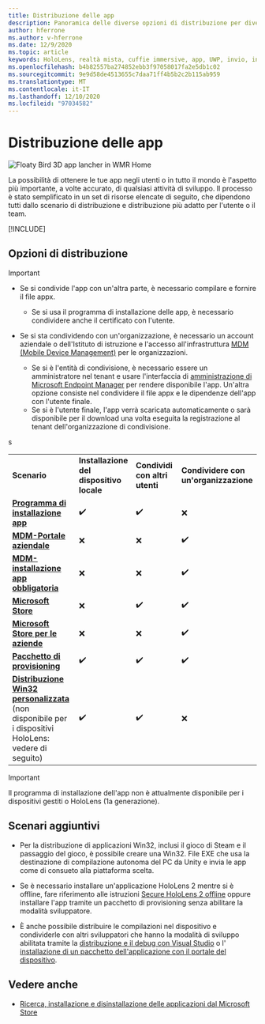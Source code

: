 ```yaml
---
title: Distribuzione delle app
description: Panoramica delle diverse opzioni di distribuzione per diverse piattaforme e archivi di pubblicazione supportati.
author: hferrone
ms.author: v-hferrone
ms.date: 12/9/2020
ms.topic: article
keywords: HoloLens, realtà mista, cuffie immersive, app, UWP, invio, invio, filtri, metadati, requisiti di sistema, parole chiave, predato, certificazione, pacchetto, appx, merchandising
ms.openlocfilehash: b4b82557ba274852ebb3f97058017fa2e5db1c02
ms.sourcegitcommit: 9e9d58de4513655c7daa71ff4b5b2c2b115ab959
ms.translationtype: MT
ms.contentlocale: it-IT
ms.lasthandoff: 12/10/2020
ms.locfileid: "97034582"
---
```

# <a name="distributing-your-apps"></a>Distribuzione delle app

![Floaty Bird 3D app lancher in WMR Home](images/distribute-hero-image.png)

La possibilità di ottenere le tue app negli utenti o in tutto il mondo è l'aspetto più importante, a volte accurato, di qualsiasi attività di sviluppo. Il processo è stato semplificato in un set di risorse elencate di seguito, che dipendono tutti dallo scenario di distribuzione e distribuzione più adatto per l'utente o il team.

[!INCLUDE[](includes/before-submission.md)]

## <a name="distribution-options"></a>Opzioni di distribuzione

> [!IMPORTANT]
> * Se si condivide l'app con un'altra parte, è necessario compilare e fornire il file appx. 
>     * Se si usa il programma di installazione delle app, è necessario condividere anche il certificato con l'utente.
> 
> * Se si sta condividendo con un'organizzazione, è necessario un account aziendale o dell'Istituto di istruzione e l'accesso all'infrastruttura [MDM (Mobile Device Management)](https://docs.microsoft.com/hololens/hololens-enroll-mdm) per le organizzazioni.  
>    * Se si è l'entità di condivisione, è necessario essere un amministratore nel tenant e usare l'interfaccia di [amministrazione di Microsoft Endpoint Manager](https://docs.microsoft.com/mem/intune/apps/apps-deploy) per rendere disponibile l'app. Un'altra opzione consiste nel condividere il file appx e le dipendenze dell'app con l'utente finale.
>    * Se si è l'utente finale, l'app verrà scaricata automaticamente o sarà disponibile per il download una volta eseguita la registrazione al tenant dell'organizzazione di condivisione. 

<table>
<colgroup>
    <col width="33%" />
    <col width="22%" />
    <col width="22%" />
    <col width="22%" />
</colgroup>
<tr>
    <td><strong>Scenario</strong></td>
    <td><strong>Installazione del dispositivo locale</strong></td>
    <td><strong>Condividi con altri utenti</strong></td>
    <td><strong>Condividere con un'organizzazione</strong></td>
</tr>
<tr>
    <td><a href="https://docs.microsoft.com/hololens/app-deploy-app-installer"><strong>Programma di installazione app</strong></td>
    <td>✔️</td>
    <td>✔️</td>
    <td>❌</td>
</tr>
<tr>
    <td><a href="https://docs.microsoft.com/hololens/app-deploy-app-installer"><strong>MDM-Portale aziendale</strong></a></td>
    <td>❌</td>
    <td>❌</td>
    <td>✔️</td>
</tr>
<tr>
    <td><a href="https://docs.microsoft.com/hololens/app-deploy-intune"><strong>MDM-installazione app obbligatoria</strong></a></td>
    <td>❌</td>
    <td>❌</td>
    <td>✔️</td>
</tr>
<tr>
    <td><a href="submitting-an-app-to-the-microsoft-store.md"><strong>Microsoft Store</strong></a></td>
    <td>❌</td>
    <td>✔️</td>
    <td>✔️</td>s
</tr>
<tr>
    <td><a href="https://docs.microsoft.com/hololens/app-deploy-store-business"><strong>Microsoft Store per le aziende</strong></a></td>
    <td>❌</td>
    <td>❌</td>
    <td>✔️</td>
</tr>
<tr>
    <td><a href="https://docs.microsoft.com/hololens/app-deploy-provisioning-package"><strong>Pacchetto di provisioning</strong></a></td>
    <td>✔️</td>
    <td>✔️</td>
    <td>✔️</td>
</tr>
<tr>
    <td><a href="#additional-scenarios"><strong>Distribuzione Win32 personalizzata</strong></a> (non disponibile per i dispositivi HoloLens: vedere di seguito)</td>
    <td>✔️</td>
    <td>✔️</td>
    <td>❌</td>
</tr>
</table>

> [!IMPORTANT]
> Il programma di installazione dell'app non è attualmente disponibile per i dispositivi gestiti o HoloLens (1a generazione).

## <a name="additional-scenarios"></a>Scenari aggiuntivi

* Per la distribuzione di applicazioni Win32, inclusi il gioco di Steam e il passaggio del gioco, è possibile creare una Win32. File EXE che usa la destinazione di compilazione autonoma del PC da Unity e invia le app come di consueto alla piattaforma scelta. 

* Se è necessario installare un'applicazione HoloLens 2 mentre si è offline, fare riferimento alle istruzioni [Secure HoloLens 2 offline](https://docs.microsoft.com/hololens/hololens-common-scenarios-offline-secure) oppure installare l'app tramite un pacchetto di provisioning senza abilitare la modalità sviluppatore.

* È anche possibile distribuire le compilazioni nel dispositivo e condividerle con altri sviluppatori che hanno la modalità di sviluppo abilitata tramite la [distribuzione e il debug con Visual Studio](../develop/platform-capabilities-and-apis/using-visual-studio.md) o l' [installazione di un pacchetto dell'applicazione con il portale del dispositivo](https://docs.microsoft.com/hololens/holographic-custom-apps#installing-an-application-package-with-the-device-portal).

## <a name="see-also"></a>Vedere anche
* [Ricerca, installazione e disinstallazione delle applicazioni dal Microsoft Store](https://docs.microsoft.com/hololens/holographic-store-apps)

